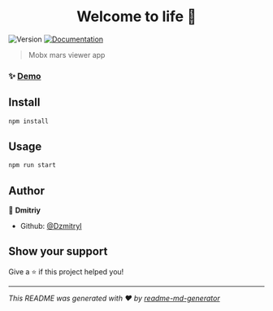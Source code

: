 <h1 align="center">Welcome to life 👋</h1>
<p>
  <img alt="Version" src="https://img.shields.io/badge/version-0.1.0-blue.svg?cacheSeconds=2592000" />
  <a href="https://github.com/evolution-gaming/typescript-bootcamp/tree/main/homeworks/13-life" target="_blank">
    <img alt="Documentation" src="https://img.shields.io/badge/documentation-yes-brightgreen.svg" />
  </a>
</p>

> Mobx mars viewer app
### ✨ [Demo]()

## Install

```sh
npm install
```

## Usage

```sh
npm run start
```

## Author

👤 **Dmitriy**

* Github: [@DzmitryI](https://github.com/DzmitryI)

## Show your support

Give a ⭐️ if this project helped you!

***
_This README was generated with ❤️ by [readme-md-generator](https://github.com/kefranabg/readme-md-generator)_
